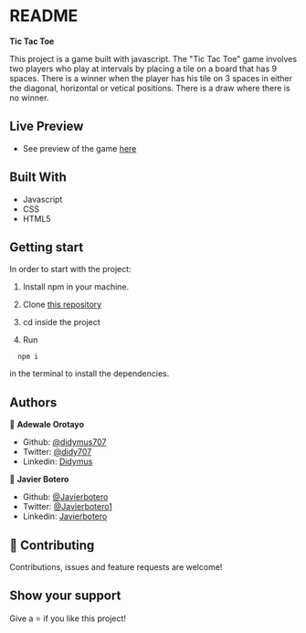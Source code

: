 # README

**Tic Tac Toe**

This project is a game built with javascript. The "Tic Tac Toe" game involves two players who play at intervals by placing a tile on a board that has 9 spaces. There is a winner when the player has his tile on 3 spaces in either the diagonal, horizontal or vetical positions. There is a draw where there is no winner.


## Live Preview
- See preview of the game [here](https://didymus707.github.io/ticTacToe/)

## Built With

- Javascript
- CSS
- HTML5

## Getting start

In order to start with the project:

1. Install npm in your machine.
2. Clone [this repository](https://github.com/didymus707/ticTacToe.git)
3. cd inside the project

4. Run
```
  npm i
```
in the terminal to install the dependencies.


## Authors

👤 **Adewale Orotayo**

- Github: [@didymus707](https://github.com/didymus707)
- Twitter: [@didy707](https://twitter.com/didy707)
- Linkedin: [Didymus](https://www.linkedin.com/in/adewale-thomas-orotayo/)


👤 **Javier Botero**

- Github: [@Javierbotero](https://github.com/javierbotero)
- Twitter: [@Javierbotero1](https://twitter.com/Javierboterodev)
- Linkedin: [Javierbotero](https://www.linkedin.com/in/javierboterodev/)


## 🤝 Contributing

Contributions, issues and feature requests are welcome!

## Show your support

Give a ⭐️ if you like this project!